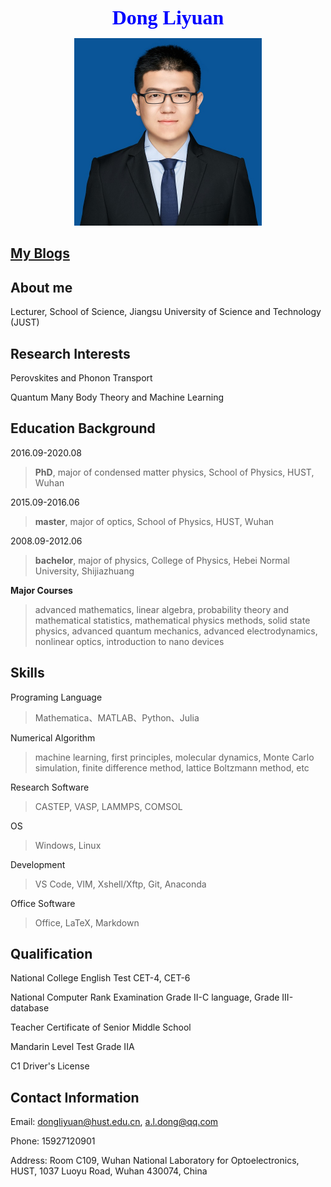 <center>
<font face="Times New Roman" color="blue" size="6"><b>Dong Liyuan</b></font>
</center>

<p align="center">
    <img src="https://github.com/alfredldong/Picture/blob/master/IDPicture.jpg?raw=true" alt="Sample"  width="300" height="300">
    <p align="center">
    </p>
</p>

## [My Blogs](MyBlog.md)

## About me

Lecturer, School of Science, Jiangsu University of Science and Technology (JUST)

## Research Interests

Perovskites and Phonon Transport

Quantum Many Body Theory and Machine Learning

## Education Background

2016.09-2020.08
>**PhD**, major of condensed matter physics, School of Physics, HUST, Wuhan

2015.09-2016.06
>**master**, major of optics, School of Physics, HUST, Wuhan

2008.09-2012.06 
>**bachelor**, major of physics, College of Physics, Hebei Normal University, Shijiazhuang

**Major Courses**
>advanced mathematics, linear algebra, probability theory and mathematical statistics, mathematical physics methods, solid state physics, advanced quantum mechanics, advanced electrodynamics, nonlinear optics, introduction to nano devices

## Skills

Programing Language
>Mathematica、MATLAB、Python、Julia

Numerical Algorithm
>machine learning, first principles, molecular dynamics, Monte Carlo simulation, finite difference method, lattice Boltzmann method, etc

Research Software
>CASTEP, VASP, LAMMPS, COMSOL

OS
>Windows, Linux

Development 
>VS Code, VIM, Xshell/Xftp, Git, Anaconda


Office Software
>Office, LaTeX, Markdown

## Qualification

National College English Test CET-4, CET-6

National Computer Rank Examination Grade II-C language, Grade III-database

Teacher Certificate of Senior Middle School

Mandarin Level Test Grade IIA

C1 Driver's License

## Contact Information

Email: dongliyuan@hust.edu.cn, a.l.dong@qq.com

Phone: 15927120901

Address: Room C109, Wuhan National Laboratory for Optoelectronics, HUST, 1037 Luoyu Road, Wuhan 430074, China


